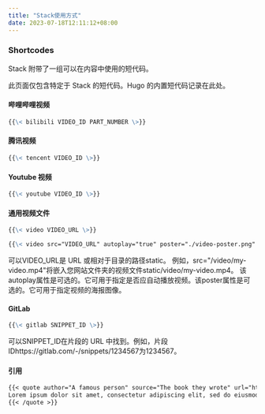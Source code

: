```yaml
---
title: "Stack使用方式"
date: 2023-07-18T12:11:12+08:00
---
```


### Shortcodes
Stack 附带了一组可以在内容中使用的短代码。

此页面仅包含特定于 Stack 的短代码。Hugo 的内置短代码记录在此处。

#### 哔哩哔哩视频
```markdown
{{\< bilibili VIDEO_ID PART_NUMBER \>}}
```

#### 腾讯视频
```markdown
{{\< tencent VIDEO_ID \>}}
```

#### Youtube 视频
```markdown
{{\< youtube VIDEO_ID \>}}
```

#### 通用视频文件
```markdown
{{\< video VIDEO_URL \>}}

{{\< video src="VIDEO_URL" autoplay="true" poster="./video-poster.png" \>}}
```
可以VIDEO_URL是 URL 或相对于目录的路径static。
例如，src="/video/my-video.mp4"将嵌入您网站文件夹的视频文件static/video/my-video.mp4。
该autoplay属性是可选的。它可用于指定是否应自动播放视频。该poster属性是可选的。它可用于指定视频的海报图像。

#### GitLab
```markdown
{{\< gitlab SNIPPET_ID \>}}
```
可以SNIPPET_ID在片段的 URL 中找到。例如，片段 IDhttps://gitlab.com/-/snippets/1234567为1234567。

#### 引用
```markdown
{{< quote author="A famous person" source="The book they wrote" url="https://en.wikipedia.org/wiki/Book">}}
Lorem ipsum dolor sit amet, consectetur adipiscing elit, sed do eiusmod tempor incididunt ut labore et dolore magna aliqua. Ut enim ad minim veniam, quis nostrud exercitation ullamco laboris nisi ut aliquip ex ea commodo consequat. Duis aute irure dolor in reprehenderit in voluptate velit esse cillum dolore eu fugiat nulla pariatur. Excepteur sint occaecat cupidatat non proident, sunt in culpa qui officia deserunt mollit anim id est laborum.
{{< /quote >}}
```